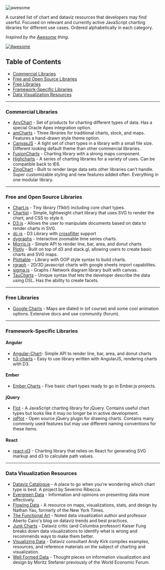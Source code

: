 
<img src="https://cdn.rawgit.com/zingchart/awesome-charting/media/assets/awesome-charting.svg" alt="awesome">

A curated list of chart and dataviz resources that developers may find userful. Focused on relevant and currently active JavaScript charting libraries for different use cases. Ordered alphabetically in each category.

*Inspired by the <a href="https://github.com/sindresorhus/awesome">Awesome</a> thing.*

[![Awesome](https://cdn.rawgit.com/sindresorhus/awesome/d7305f38d29fed78fa85652e3a63e154dd8e8829/media/badge.svg)](https://github.com/sindresorhus/awesome)

## Table of Contents
*  [Commercial Libraries](#commercial-libraries)
*  [Free and Open Source Libraries](#free-and-open-source-libraries)
*  [Free Libraries](#free-libraries)
*  [Framework-Specific Libraries](#framework-specific-libraries)
*  [Data Visualization Resources](#data-visualization-resources)

---

### Commercial Libraries
* [AnyChart](http://www.anychart.com/) - Set of products for charting different types of data. Has a special Oracle Apex integration option.
* [amCharts](https://www.amcharts.com/) - Three libraries for traditional charts, stock, and maps. Features a hand-drawn style theme option.
* [CanvasJS](http://canvasjs.com/) - A tight set of chart types in a library with a small file size. Different looking default theme than other commercial libraries.
* [FusionCharts](http://www.fusioncharts.com/) - Charting library with a strong maps component.
* [Highcharts](http://www.highcharts.com/) - A series of charting libraries for a variety of uses. Can be compatible back to IE6.
* [ZingChart](http://www.zingchart.com) - Built to render large data sets other libraries can't handle. Super customizable styling and new features added often. Everything in one modular library.

---

### Free and Open Source Libraries
* [Chart.js](http://www.chartjs.org/) - Tiny library (11kb!) including core chart types.
* [Chartist](http://www.chartjs.org/) - Simple, lightweight chart library that uses SVG to render the chart, and CSS to style it.
* [D3.js](https://d3js.org/) - Allows the user to manipulate documents based on data to render charts in SVG.
* [dc.js](https://dc-js.github.io/dc.js/) - D3 Library with [crossfilter](http://square.github.io/crossfilter/) support
* [dygraphs](https://github.com/danvk/dygraphs) - Interactive zoomable time series charts.
* [Morris.js](http://morrisjs.github.io/morris.js/morris.js) - Simple API to render line, bar, area, and donut charts
* [Plotly](https://github.com/plotly/plotly.jsplotly.js) - Built on top of d3 and stack.gl, allowing users to create basic charts and SVG maps.
* [Plottable](https://github.com/palantir/plottable) - Library with OOP style syntax to build charts.
* [rgraph](http://www.rgraph.net/) - 2D/3D javascript charts with google sheets import capabilites.
* [sigma.js](https://github.com/jacomyal/sigma.js) - Graphs / Network diagram library built with canvas.
* [TauCharts](https://www.taucharts.com/) - Unique syntax that lets the developer describe the data using DSL. Has the ability to create facets.

---

### Free Libraries
* [Google Charts](https://developers.google.com/chart/) - Maps are dialed in (of course) and some cool animation options. Extensive docs and use community (forum).

---

### Framework-Specific Libraries
#### Angular
* [Angular-Chart](http://jtblin.github.io/angular-chart.js/angular)- Simple API to render line, bar, area, and donut charts 
* [n3-charts](https://github.com/n3-charts/line-chart) - Easy to use library written with AngularJS, rendering charts with D3.

#### Ember
* [Ember Charts](http://addepar.github.io/ember-charts/#/overview) - Five basic chart types ready to go in Ember.js projects.

#### jQuery
* [Flot](http://www.flotcharts.org/) - A JavaScript charting library for jQuery. Contains useful chart types but looks like it may no longer be in active development.
* [jqPlot](http://www.jqplot.com/jqPlot) - Open source jQuery plugin for drawing charts. Contains many commonly used features but may use different naming conventions for these items.

#### React
* [react-d3](https://github.com/esbullington/react-d3) - Charting library that relies on React for generating SVG markup and d3 to calculate path values.

---

### Data Visualization Resources
* [Dataviz Catalogue](http://datavizcatalogue.com) - A place to go when you're wondering which chart type is best. A project by Severino Ribecca.
* [Evergreen Data](http://stephanieevergreen.com) - Information and opinions on presenting data more effectively.
* [Flowing Data](http://flowingdata.com) - A resource on maps, visualizations, stats, and design by Nathan Yau, formerly of the New York Times.
* [The Functional Art](http://www.thefunctionalart.com) - Noted data visualization author and professor Aberto Cairo's blog on dataviz trends and best practices.
* [Junk Charts](http://junkcharts.typepad.com) - Dataviz critic (and Columbia professor) Kaiser Fung breaks down data visualizations to identify what is wrong and recommends ways to make them better.
* [Visualizing Data](http://www.visualisingdata.com) - Dataviz consultant Andy Kirk compiles examples, resources, and reference materials on the subject of charting and visualization.
* [Well Formed Data](http://well-formed-data.net/archives/1210/little-boxes) - Thought pieces on information visualization and design by Moritz Stefaner previously of the World Economic Forum.
